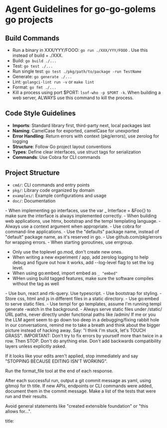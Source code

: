 # Agent Guidelines for go-go-golems go projects

## Build Commands
- Run a binary in XXX/YYY/FOOO: `go run ./XXX/YYY/FOOO` . Use this instead of build + ./XXX.
- Build: `go build ./...`
- Test: `go test ./...`
- Run single test: `go test ./pkg/path/to/package -run TestName`
- Generate: `go generate ./...`
- Lint: `golangci-lint run -v` or `make lint`
- Format: `go fmt ./...`
- Kill a process using port $PORT: `lsof-who -p $PORT -k`. When building a web server, ALWAYS use this command to kill the process.

## Code Style Guidelines
- **Imports**: Standard library first, third-party next, local packages last
- **Naming**: CamelCase for exported, camelCase for unexported
- **Error Handling**: Return errors with context (pkg/errors), use zerolog for logging
- **Structure**: Follow Go project layout conventions
- **Types**: Define clear interfaces, use struct tags for serialization
- **Commands**: Use Cobra for CLI commands

## Project Structure
- `cmd/`: CLI commands and entry points
- `pkg/`: Library code organized by domain
- `examples/`: Example configurations and usage
- `doc/`: Documentation

<goGuidelines>
- When implementing go interfaces, use the var _ Interface = &Foo{} to make sure the interface is always implemented correctly.
- When building web applications, use htmx, bootstrap and the templ templating language.
- Always use a context argument when appropriate.
- Use cobra for command-line applications.
- Use the "defaults" package name, instead of "default" package name, as it's reserved in go.
- Use github.com/pkg/errors for wrapping errors.
- When starting goroutines, use errgroup.

- Only use the toplevel go.mod, don't create new ones.
- When writing a new experiment / app, add zerolog logging to help debug and figure out how it works, add --log-level flag to set the log level.
- When using go:embed, import embed as `_ "embed"`
- WHen using build tagged features, make sure the software compiles without the tag as well
</goGuidelines>

<webGuidelines>
- Use bun, react and rtk-query. Use typescript.
- Use bootstrap for styling.
- Store css, html and js in different files in a static directory.
- Use go:embed to serve static files.
- Use templ for go templates, assume I'm running templ generate -watch in the background.
- Always serve static files under /static/ URL paths, never directly under functional paths like /admin/
</webGuidelines>

<debuggingGuidelines>
If me or you the LLM agent seem to go down too deep in a debugging/fixing rabbit hole in our conversations, remind me to take a breath and think about the bigger picture instead of hacking away. Say: "I think I'm stuck, let's TOUCH GRASS".  IMPORTANT: Don't try to fix errors by yourself more than twice in a row. Then STOP. Don't do anything else.

</debuggingGuidelines>

<generalGuidelines>
Don't add backwards compatibility layers unless explicitly asked.

If it looks like your edits aren't applied, stop immediately and say "STOPPING BECAUSE EDITING ISN'T WORKING".

Run the format_file tool at the end of each response.
</generalGuidelines>

<gitGuidelines>
After each successful run, output a git commit message as yaml, using gitmoji for th title.
If new APIs, endpoints or CLI commands were added, document them in the commit message.
Make a list of the tests that were run and their results.

Avoid general statements like "created extensible foundation" or "this allows for...".

title: <title>
description: <description>

and store in directory root as .git-commit-message.yaml
</gitGuidelines>
